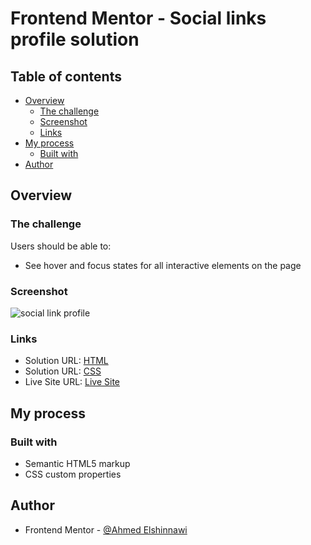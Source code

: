 # Frontend Mentor - Social links profile solution

## Table of contents

- [Overview](#overview)
  - [The challenge](#the-challenge)
  - [Screenshot](#screenshot)
  - [Links](#links)
- [My process](#my-process)
  - [Built with](#built-with)
- [Author](#author)

## Overview

### The challenge

Users should be able to:

- See hover and focus states for all interactive elements on the page

### Screenshot

![social link profile](https://github.com/user-attachments/assets/90e90578-f74b-41f2-b3d3-fa7eba9ff44d)

### Links
- Solution URL: [HTML](https://github.com/Ahmedelshinnawi/Social-links-profile/blob/main/index.html)
- Solution URL: [CSS](https://github.com/Ahmedelshinnawi/Social-links-profile/blob/main/style.css)
- Live Site URL: [Live Site]([https://your-live-site-url.com](https://ahmedelshinnawi.github.io/Social-links-profile/))

## My process

### Built with

- Semantic HTML5 markup
- CSS custom properties

## Author
- Frontend Mentor - [@Ahmed Elshinnawi](https://www.frontendmentor.io/profile/Ahmedelshinnawi)

